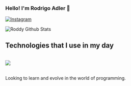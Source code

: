 ### Hello! I'm Rodrigo Adler 🤙

[![Instagram](https://img.shields.io/badge/Instagram-E4405F?style=for-the-badge&logo=instagram&logoColor=white)](https://www.instagram.com/roddyzin_10/profilecard/?igsh=MW52ajc0bmdobzJ3Zw==)

![Roddy Github Stats](https://github-readme-stats.vercel.app/api?username=dev-roddy&show_icons=true&theme=dracula)

## Technologies that I use in my day

<div style="display: inline_block"><br/>
<img align="center alt="html5" src=https://img.shields.io/badge/C-00599C?style=for-the-badge&logo=c&logoColor=white />
</div><br/>

Looking to learn and evolve in the world of programming.
